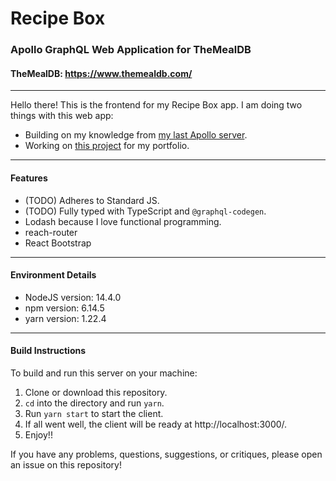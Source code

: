 # Recipe Box
### Apollo GraphQL Web Application for TheMealDB
#### TheMealDB: https://www.themealdb.com/
----
Hello there! This is the frontend for my Recipe Box app. I am doing two things with this web app:
* Building on my knowledge from [my last Apollo server](https://github.com/willowell/Apollo-GraphQL-Server-for-REST-Countries).
* Working on [this project](https://github.com/florinpop17/app-ideas/blob/master/Projects/1-Beginner/Recipe-App.md) for my portfolio.

----
#### Features
* (TODO) Adheres to Standard JS.
* (TODO) Fully typed with TypeScript and `@graphql-codegen`.
* Lodash because I love functional programming.
* reach-router
* React Bootstrap
----
#### Environment Details
* NodeJS version: 14.4.0
* npm version: 6.14.5
* yarn version: 1.22.4
----
#### Build Instructions
To build and run this server on your machine:
1. Clone or download this repository.
2. `cd` into the directory and run `yarn`.
3. Run `yarn start` to start the client.
4. If all went well, the client will be ready at http://localhost:3000/.
5. Enjoy!!

If you have any problems, questions, suggestions, or critiques, please open an issue on this repository!